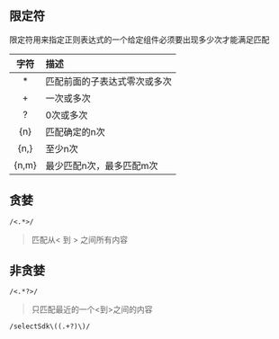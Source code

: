 

## 限定符

限定符用来指定正则表达式的一个给定组件必须要出现多少次才能满足匹配

| 字符 | 描述 |
|:----:|:---------|
| * | 匹配前面的子表达式零次或多次|
| + | 一次或多次  |
| ? | 0次或多次  |
| {n} | 匹配确定的n次  |
| {n,} | 至少n次 |
| {n,m} | 最少匹配n次，最多匹配m次 |


## 贪婪

```
/<.*>/
```

> 匹配从< 到 > 之间所有内容


## 非贪婪

```
/<.*?>/
```
> 只匹配最近的一个<到>之间的内容


```
/selectSdk\((.+?)\)/
```